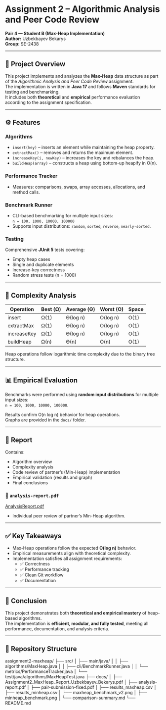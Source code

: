 # Assignment 2 – Algorithmic Analysis and Peer Code Review  
**Pair 4 — Student B (Max-Heap Implementation)**  
**Author:** Uzbekbayev Bekarys  
**Group:** SE-2438  

---

## 📘 Project Overview
This project implements and analyzes the **Max-Heap** data structure as part of the *Algorithmic Analysis and Peer Code Review* assignment.  
The implementation is written in **Java 17** and follows **Maven** standards for testing and benchmarking.  
It includes both **theoretical** and **empirical** performance evaluation according to the assignment specification.

---

## ⚙️ Features

### **Algorithms**
- `insert(key)` – inserts an element while maintaining the heap property.  
- `extractMax()` – removes and returns the maximum element.  
- `increaseKey(i, newKey)` – increases the key and rebalances the heap.  
- `buildHeap(array)` – constructs a heap using bottom-up heapify in O(n).

### **Performance Tracker**
- Measures: comparisons, swaps, array accesses, allocations, and method calls.

### **Benchmark Runner**
- CLI-based benchmarking for multiple input sizes:  
  `n = 100, 1000, 10000, 100000`  
- Supports input distributions: `random`, `sorted`, `reverse`, `nearly-sorted`.

### **Testing**
Comprehensive **JUnit 5** tests covering:
- Empty heap cases  
- Single and duplicate elements  
- Increase-key correctness  
- Random stress tests (n = 1000)

---

## 🧮 Complexity Analysis

| Operation | Best (Ω) | Average (Θ) | Worst (O) | Space |
|------------|-----------|--------------|------------|--------|
| insert | Ω(1) | Θ(log n) | O(log n) | O(1) |
| extractMax | Ω(1) | Θ(log n) | O(log n) | O(1) |
| increaseKey | Ω(1) | Θ(log n) | O(log n) | O(1) |
| buildHeap | Ω(n) | Θ(n) | O(n) | O(1) |

Heap operations follow logarithmic time complexity due to the binary tree structure.

---

## 📊 Empirical Evaluation
Benchmarks were performed using **random input distributions** for multiple input sizes:  
`n = 100, 1000, 10000, 100000`.

Results confirm O(n log n) behavior for heap operations.  
Graphs are provided in the `docs/` folder.

---

## 🧾 Report


Contains:
- Algorithm overview  
- Complexity analysis  
- Code review of partner’s (Min-Heap) implementation  
- Empirical validation (results and graph)  
- Final conclusions  

### 📄 `analysis-report.pdf`
[AnalysisReport.pdf](https://github.com/user-attachments/files/22710796/AnalysisReport.pdf)
- Individual peer review of partner’s Min-Heap algorithm.



---

## ✅ Key Takeaways
- Max-Heap operations follow the expected **O(log n)** behavior.  
- Empirical measurements align with theoretical complexity.  
- Implementation satisfies all assignment requirements:
  - ✅ Correctness  
  - ✅ Performance tracking  
  - ✅ Clean Git workflow  
  - ✅ Documentation  

---

## 🏁 Conclusion
This project demonstrates both **theoretical and empirical mastery** of heap-based algorithms.  
The implementation is **efficient, modular, and fully tested**, meeting all performance, documentation, and analysis criteria.

---

## 🔗 Repository Structure
assignment2-maxheap/
├── src/
│ ├── main/java/
│ │ ├── algorithms/MaxHeap.java
│ │ ├── cli/BenchmarkRunner.java
│ │ └── metrics/PerformanceTracker.java
│ └── test/java/algorithms/MaxHeapTest.java
├── docs/
│ ├── Assignment2_MaxHeap_Report_Uzbekbayev_Bekarys.pdf
│ ├── analysis-report.pdf
│ ├── pair-submission-fixed.pdf
│ ├── results_maxheap.csv
│ ├── results_minheap.csv
│ ├── maxheap_benchmark_v2.png
│ ├── minheap_benchmark.png
│ └── comparison-summary.md
└── README.md
